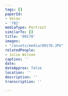 ```yaml
---
tags: []
paperId:
- Velox
- '782'
mediaType: Portrait
similarTo: []
title: '00170'
images:
- "/assets/media/00170.JPG"
relatedPeople:
- Julie Wilson
caption: ''
date: 
dateApprox: false
location: ''
description: ''
transcription: ''

---
```

